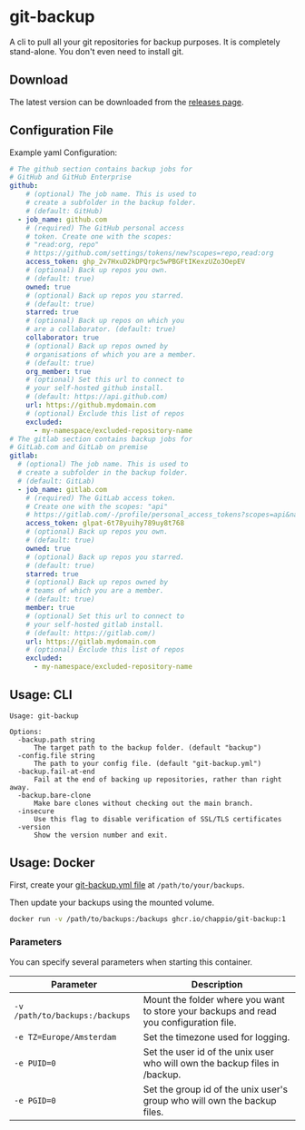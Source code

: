 # git-backup

A cli to pull all your git repositories for backup purposes. It is completely stand-alone. You don't even need to install git.

## Download

The latest version can be downloaded from the [releases page](https://github.com/ChappIO/git-backup/releases).

## Configuration File

Example yaml Configuration:
```yaml
# The github section contains backup jobs for
# GitHub and GitHub Enterprise
github:
    # (optional) The job name. This is used to
    # create a subfolder in the backup folder. 
    # (default: GitHub)
  - job_name: github.com
    # (required) The GitHub personal access
    # token. Create one with the scopes:
    # "read:org, repo"
    # https://github.com/settings/tokens/new?scopes=repo,read:org
    access_token: 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
    # (optional) Back up repos you own.
    # (default: true)
    owned: true
    # (optional) Back up repos you starred.
    # (default: true)
    starred: true
    # (optional) Back up repos on which you 
    # are a collaborator. (default: true)
    collaborator: true
    # (optional) Back up repos owned by 
    # organisations of which you are a member.
    # (default: true)
    org_member: true
    # (optional) Set this url to connect to
    # your self-hosted github install.
    # (default: https://api.github.com)
    url: https://github.mydomain.com
    # (optional) Exclude this list of repos
    excluded:
      - my-namespace/excluded-repository-name
# The gitlab section contains backup jobs for
# GitLab.com and GitLab on premise
gitlab:
  # (optional) The job name. This is used to
  # create a subfolder in the backup folder. 
  # (default: GitLab)
  - job_name: gitlab.com
    # (required) The GitLab access token.
    # Create one with the scopes: "api"
    # https://gitlab.com/-/profile/personal_access_tokens?scopes=api&name=git-backup
    access_token: glpat-6t78yuihy789uy8t768
    # (optional) Back up repos you own.
    # (default: true)
    owned: true
    # (optional) Back up repos you starred.
    # (default: true)
    starred: true
    # (optional) Back up repos owned by 
    # teams of which you are a member.
    # (default: true)
    member: true
    # (optional) Set this url to connect to
    # your self-hosted gitlab install.
    # (default: https://gitlab.com/)
    url: https://gitlab.mydomain.com
    # (optional) Exclude this list of repos
    excluded:
      - my-namespace/excluded-repository-name
```

## Usage: CLI

```asciidoc
Usage: git-backup

Options:
  -backup.path string
      The target path to the backup folder. (default "backup")
  -config.file string
      The path to your config file. (default "git-backup.yml")
  -backup.fail-at-end
      Fail at the end of backing up repositories, rather than right away.
  -backup.bare-clone
      Make bare clones without checking out the main branch.
  -insecure
      Use this flag to disable verification of SSL/TLS certificates
  -version
      Show the version number and exit.
```

## Usage: Docker

First, create your [git-backup.yml file](#configuration-file) at `/path/to/your/backups`.

Then update your backups using the mounted volume.

```bash
docker run -v /path/to/backups:/backups ghcr.io/chappio/git-backup:1
```

### Parameters

You can specify several parameters when starting this container.

| **Parameter**                  | **Description**                                                                        |
|--------------------------------|----------------------------------------------------------------------------------------|
| `-v /path/to/backups:/backups` | Mount the folder where you want to store your backups and read you configuration file. |
| `-e TZ=Europe/Amsterdam`       | Set the timezone used for logging.                                                     |
| `-e PUID=0`                    | Set the user id of the unix user who will own the backup files in /backup.             |
| `-e PGID=0`                    | Set the group id of the unix user's group who will own the backup files.               | 
